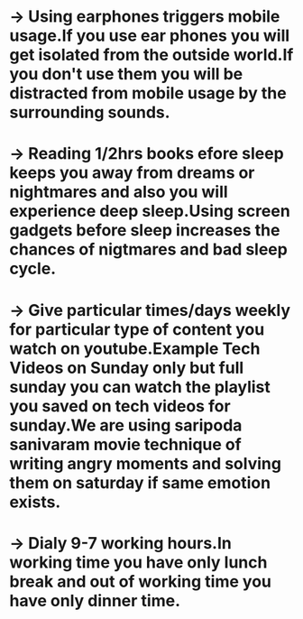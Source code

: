 # -> Using earphones triggers mobile usage.If you use ear phones you will get isolated from the outside world.If you don't use them you will be distracted from mobile usage by the surrounding sounds.
# -> Reading 1/2hrs books efore sleep keeps you away from dreams or nightmares and also you will experience deep sleep.Using screen gadgets before sleep increases the chances of nigtmares and bad sleep cycle.
# -> Give particular times/days weekly for particular type of content you watch on youtube.Example Tech Videos on Sunday only but full sunday you can watch the playlist you saved on tech videos for sunday.We are using saripoda sanivaram movie technique of writing angry moments and solving them on saturday if same emotion exists.
# -> Dialy 9-7 working hours.In working time you have only lunch break and out of working time you have only dinner time.

